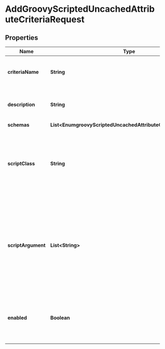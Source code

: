 

# AddGroovyScriptedUncachedAttributeCriteriaRequest


## Properties

| Name | Type | Description | Notes |
|------------ | ------------- | ------------- | -------------|
|**criteriaName** | **String** | Name of the new Uncached Attribute Criteria |  |
|**description** | **String** | A description for this Uncached Attribute Criteria |  [optional] |
|**schemas** | **List&lt;EnumgroovyScriptedUncachedAttributeCriteriaSchemaUrn&gt;** |  |  |
|**scriptClass** | **String** | The fully-qualified name of the Groovy class providing the logic for the Groovy Scripted Uncached Attribute Criteria. |  |
|**scriptArgument** | **List&lt;String&gt;** | The set of arguments used to customize the behavior for the Scripted Uncached Attribute Criteria. Each configuration property should be given in the form &#39;name&#x3D;value&#39;. |  [optional] |
|**enabled** | **Boolean** | Indicates whether this Uncached Attribute Criteria is enabled for use in the server. |  |



